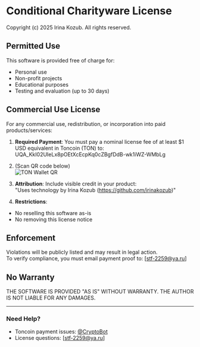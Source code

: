 # Conditional Charityware License

Copyright (c) 2025 Irina Kozub. All rights reserved.

## Permitted Use

This software is provided free of charge for:
- Personal use
- Non-profit projects
- Educational purposes
- Testing and evaluation (up to 30 days)

## Commercial Use License

For any commercial use, redistribution, or incorporation into paid products/services:

1. **Required Payment**: You must pay a nominal license fee of at least $1 USD equivalent in Toncoin (TON) to: UQA_KkI02UIeLx8pOEtXcEcpKq0cZBgfDdB-wk1iWZ-WMbLg

2. (Scan QR code below)  
![TON Wallet QR](https://ton.org/qr/UQA_KkI02UIeLx8pOEtXcEcpKq0cZBgfDdB-wk1iWZ-WMbLg?amount=1&text=Support+Irina+Kozub)

2. **Attribution**: Include visible credit in your product:  
"Uses technology by Irina Kozub (https://github.com/irinakozub)"

3. **Restrictions**:  
- No reselling this software as-is  
- No removing this license notice  

## Enforcement

Violations will be publicly listed and may result in legal action.  
To verify compliance, you must email payment proof to: [stf-2259@ya.ru]

## No Warranty

THE SOFTWARE IS PROVIDED "AS IS" WITHOUT WARRANTY. THE AUTHOR IS NOT LIABLE FOR ANY DAMAGES.

---

### Need Help?
- Toncoin payment issues: [@CryptoBot](https://t.me/CryptoBot?start=UQA_KkI02UIeLx8pOEtXcEcpKq0cZBgfDdB-wk1iWZ-WMbLg)  
- License questions: [stf-2259@ya.ru]
